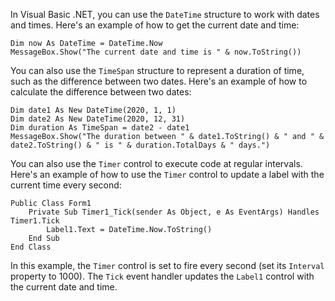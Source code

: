 In Visual Basic .NET, you can use the `DateTime` structure to work with dates and times. Here's an example of how to get the current date and time:

```vb.net
Dim now As DateTime = DateTime.Now
MessageBox.Show("The current date and time is " & now.ToString())
```

You can also use the `TimeSpan` structure to represent a duration of time, such as the difference between two dates. Here's an example of how to calculate the difference between two dates:

```vb.net
Dim date1 As New DateTime(2020, 1, 1)
Dim date2 As New DateTime(2020, 12, 31)
Dim duration As TimeSpan = date2 - date1
MessageBox.Show("The duration between " & date1.ToString() & " and " & date2.ToString() & " is " & duration.TotalDays & " days.")
```

You can also use the `Timer` control to execute code at regular intervals. Here's an example of how to use the `Timer` control to update a label with the current time every second:

```vb.net
Public Class Form1
    Private Sub Timer1_Tick(sender As Object, e As EventArgs) Handles Timer1.Tick
        Label1.Text = DateTime.Now.ToString()
    End Sub
End Class
```

In this example, the `Timer` control is set to fire every second (set its `Interval` property to 1000). The `Tick` event handler updates the `Label1` control with the current date and time.
